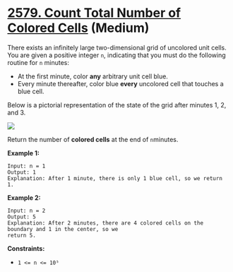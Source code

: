 # [2579. Count Total Number of Colored Cells][link] (Medium)

[link]: https://leetcode.com/problems/count-total-number-of-colored-cells/

There exists an infinitely large two-dimensional grid of uncolored unit cells. You are given a
positive integer `n`, indicating that you must do the following routine for `n` minutes:

- At the first minute, color **any** arbitrary unit cell blue.
- Every minute thereafter, color blue **every** uncolored cell that touches a blue cell.

Below is a pictorial representation of the state of the grid after minutes 1, 2, and 3.

![](https://assets.leetcode.com/uploads/2023/01/10/example-copy-2.png)

Return the number of **colored cells** at the end of  `n`minutes.

**Example 1:**

```
Input: n = 1
Output: 1
Explanation: After 1 minute, there is only 1 blue cell, so we return 1.
```

**Example 2:**

```
Input: n = 2
Output: 5
Explanation: After 2 minutes, there are 4 colored cells on the boundary and 1 in the center, so we
return 5.
```

**Constraints:**

- `1 <= n <= 10⁵`
